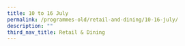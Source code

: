 ```yaml
---
title: 10 to 16 July
permalink: /programmes-old/retail-and-dining/10-16-july/
description: ""
third_nav_title: Retail & Dining
---
```

